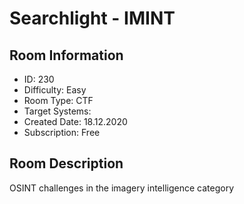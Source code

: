 ﻿# Searchlight - IMINT

## Room Information
- ID: 230
- Difficulty: Easy
- Room Type: CTF
- Target Systems: 
- Created Date: 18.12.2020
- Subscription: Free

## Room Description
OSINT challenges in the imagery intelligence category
